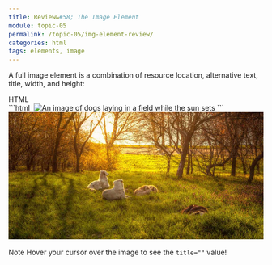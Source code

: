 ```yaml
---
title: Review&#58; The Image Element
module: topic-05
permalink: /topic-05/img-element-review/
categories: html
tags: elements, image
---
```


<div class="divider-heading"></div>


A full image element is a combination of resource location, alternative text, title, width, and height:


<div id="code-heading">HTML</div>
```html
<img src="#" alt="" title="" width="" height="" />

<!-- For example: -->
<img src="./images/dogs-in-field.jpeg" alt="An image of dogs laying in a field while the sun sets" title="Dogs in a Sunlit Field" width="1000" height="500" />
```

<img src="../img/dogs-in-field.jpeg" alt="An image dogs laying in a field while the sun sets" title="Dogs in a Sunlit Field" />


<span class="label label-info">Note</span> Hover your cursor over the image to see the `title=""` value!
